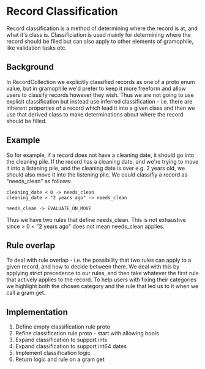 # Record Classification

Record classification is a method of determining where the record is at, and
what it's class is. Classificiation is used mainly for determining where the
record should be filed but can also apply to other elements of gramophile,
like validation tasks etc.

## Background

In RecordCollection we explicitly classified records as one of a proto enum value,
but in gramophile we'd prefer to keep it more freeform and allow users to classify
records however they wish. Thus we are not going to use explicit classification
but instead use inferred classification - i.e. there are inherent properties
of a record which lead it into a given class and then we use that derived class
to make determinations about where the record should be filled.

## Example

So for example, if a record does not have a cleaning date, it should go into the
cleaning pile. If the record has a cleaning date, and we're trying to move it into
a listening pile, and the cleaning date is over e.g. 2 years old, we should also
move it into the listening pile. We could classifiy a record as "needs_clean" as
follows:

```
cleaning_date < 0 -> needs_clean
cleaning_date > "2 years ago" -> needs_clean

needs_clean -> EVALUATE_ON_MOVE
```

Thus we have two rules that define needs_clean. This is not exhaustive since > 0 < "2 years ago" does not mean needs_clean applies.

## Rule overlap

To deal with rule overlap - i.e. the possibility that two rules can apply to a given record, and how to
decide between them. We deal with this by applying strict precedence to our rules, and then take whatever
the first rule that actively applies to the record. To help users with fixing their categories we highlight
both the chosen category and the rule that led us to it when we call a gram get.

## Implementation

1. Define empty classification rule proto
1. Refine classification rule proto - start with allowing bools
1. Expand classification to support ints
1. Expand classification to support int64 dates
1. Implement classification logic
1. Return logic and rule on a gram get
